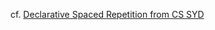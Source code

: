 cf. [Declarative Spaced Repetition from CS SYD](https://www.reddit.com/r/haskell/comments/js7xpa/cs_syd_declarative_spaced_repetition/)